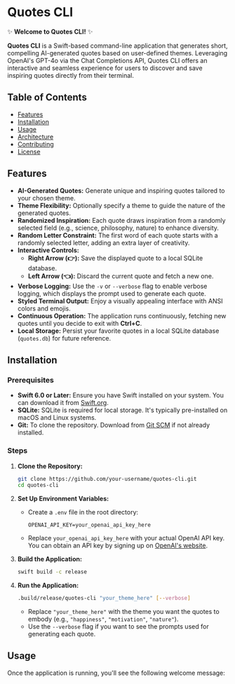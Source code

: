 # Quotes CLI

✨ **Welcome to Quotes CLI!** ✨

**Quotes CLI** is a Swift-based command-line application that generates short, compelling AI-generated quotes based on user-defined themes. Leveraging OpenAI's GPT-4o via the Chat Completions API, Quotes CLI offers an interactive and seamless experience for users to discover and save inspiring quotes directly from their terminal.

## Table of Contents

- [Features](#features)
- [Installation](#installation)
- [Usage](#usage)
- [Architecture](#architecture)
- [Contributing](#contributing)
- [License](#license)

## Features

- **AI-Generated Quotes:** Generate unique and inspiring quotes tailored to your chosen theme.
- **Theme Flexibility:** Optionally specify a theme to guide the nature of the generated quotes.
- **Randomized Inspiration:** Each quote draws inspiration from a randomly selected field (e.g., science, philosophy, nature) to enhance diversity.
- **Random Letter Constraint:** The first word of each quote starts with a randomly selected letter, adding an extra layer of creativity.
- **Interactive Controls:**
  - **Right Arrow (👉):** Save the displayed quote to a local SQLite database.
  - **Left Arrow (👈):** Discard the current quote and fetch a new one.
- **Verbose Logging:** Use the `-v` or `--verbose` flag to enable verbose logging, which displays the prompt used to generate each quote.
- **Styled Terminal Output:** Enjoy a visually appealing interface with ANSI colors and emojis.
- **Continuous Operation:** The application runs continuously, fetching new quotes until you decide to exit with **Ctrl+C**.
- **Local Storage:** Persist your favorite quotes in a local SQLite database (`quotes.db`) for future reference.

## Installation

### Prerequisites

- **Swift 6.0 or Later:** Ensure you have Swift installed on your system. You can download it from [Swift.org](https://swift.org/download/).
- **SQLite:** SQLite is required for local storage. It's typically pre-installed on macOS and Linux systems.
- **Git:** To clone the repository. Download from [Git SCM](https://git-scm.com/downloads) if not already installed.

### Steps

1. **Clone the Repository:**

   ```bash
   git clone https://github.com/your-username/quotes-cli.git
   cd quotes-cli
   ```

2. **Set Up Environment Variables:**

   - Create a `.env` file in the root directory:

     ```
     OPENAI_API_KEY=your_openai_api_key_here
     ```

   - Replace `your_openai_api_key_here` with your actual OpenAI API key. You can obtain an API key by signing up on [OpenAI's website](https://openai.com/).

3. **Build the Application:**

   ```bash
   swift build -c release
   ```

4. **Run the Application:**

   ```bash
   .build/release/quotes-cli "your_theme_here" [--verbose]
   ```

   - Replace `"your_theme_here"` with the theme you want the quotes to embody (e.g., `"happiness"`, `"motivation"`, `"nature"`).
   - Use the `--verbose` flag if you want to see the prompts used for generating each quote.

## Usage

Once the application is running, you'll see the following welcome message:

